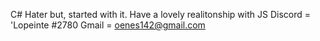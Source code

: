 C# Hater but, started with it.
Have a lovely realitonship with JS
Discord = 'Lopeinte #2780
Gmail = oenes142@gmail.com
